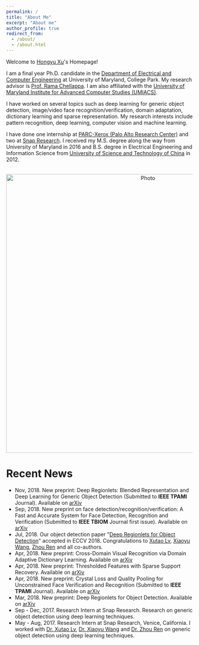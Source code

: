 ```yaml
---
permalink: /
title: "About Me"
excerpt: "About me"
author_profile: true
redirect_from: 
  - /about/
  - /about.html
---
```


Welcome to [Hongyu Xu](https://hyxu2006.github.io)'s Homepage!        

I am a final year Ph.D. candidate in the [Department of Electrical and Computer Engineering](http://www.ece.umd.edu/) at University of Maryland, College Park. My research advisor is [Prof. Rama Chellappa](http://legacydirs.umiacs.umd.edu/~rama/). I am also affiliated with the [University of Maryland Institute for Advanced Computer Studies (UMIACS)](http://www.umiacs.umd.edu/). 

I have worked on several topics such as deep learning for generic object detection, image/video face recognition/verification, domain adaptation, dictionary learning and sparse representation. My research interests include pattern recognition, deep learning, computer vision and machine learning.

I have done one internship at [PARC-Xerox (Palo Alto Research Center)](https://www.parc.com/) and two at [Snap Research](https://www.snap.com/en-US/). I received my M.S. degree along the way from University of Maryland in 2016 and B.S. degree in Electrical Engineering and Information Science from [University of Science and Technology of China](http://en.ustc.edu.cn/) in 2012.

<p align="center">
  <img src="https://hyxu2006.github.io/files/hongyuxu_img.jpg?raw=true" alt="Photo" style="width: 750px;"/> 
</p>


# Recent News
* Nov, 2018. New preprint: 
Deep Regionlets: Blended Representation and Deep Learning for Generic Object Detection (Submitted to <b>IEEE TPAMI</b> Journal). Available on [arXiv](https://arxiv.org/abs/1811.11318)
* Sep, 2018. New preprint on face detection/recognition/verification: 
A Fast and Accurate System for Face Detection, Recognition and Verification (Submitted to <b>IEEE TBIOM</b> Journal first issue). Available on [arXiv](https://arxiv.org/abs/1809.07586)
* Jul, 2018. Our object detection paper "[Deep Regionlets for Object Detection](http://openaccess.thecvf.com/content_ECCV_2018/papers/Hongyu_Xu_Deep_Regionlets_for_ECCV_2018_paper.pdf)" accepted in ECCV 2018. Congratulations to [Xutao Lv](http://xutaolv.com/), [Xiaoyu Wang](http://www.xiaoyumu.com/), [Zhou Ren](http://web.cs.ucla.edu/~zhou.ren/) and all co-authors.
* Apr, 2018. New preprint: 
Cross-Domain Visual Recognition via Domain Adaptive Dictionary Learning. Available on [arXiv](https://arxiv.org/abs/1804.04687)
* Apr, 2018. New preprint: 
Thresholded Features with Sparse Support Recovery. Available on [arXiv](https://arxiv.org/abs/1804.05515)
* Apr, 2018. New preprint: 
Crystal Loss and Quality Pooling for Unconstrained Face Verification and Recognition (Submitted to <b>IEEE TPAMI</b> Journal). Available on [arXiv](https://arxiv.org/abs/1804.01159)
* Mar, 2018. New preprint: Deep Regionlets for Object Detection. Available on [arXiv](https://arxiv.org/abs/1712.02408)
* Sep - Dec, 2017. Research Intern at Snap Research. Research on generic object detection using deep learning techniques. 
* May - Aug, 2017. Research Intern at Snap Research, Venice, California. I worked with [Dr. Xutao Lv](http://xutaolv.com/), [Dr. Xiaoyu Wang](http://www.xiaoyumu.com/) and [Dr. Zhou Ren](http://web.cs.ucla.edu/~zhou.ren/) on generic object detection using deep learning techniques. 
